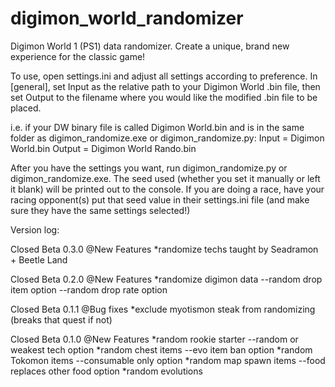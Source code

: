 # digimon_world_randomizer
Digimon World 1 (PS1) data randomizer.  Create a unique, brand new experience for the classic game!

To use, open settings.ini and adjust all settings according to preference.  In [general], set Input as the relative path to your Digimon World .bin file, then set Output to the filename where you would like the modified .bin file to be placed.

i.e. if your DW binary file is called Digimon World.bin and is in the same folder as digimon_randomize.exe or digimon_randomize.py:
Input = Digimon World.bin
Output = Digimon World Rando.bin

After you have the settings you want, run digimon_randomize.py or digimon_randomize.exe.  The seed used (whether you set it manually or left it blank) will be printed out to the console.
If you are doing a race, have your racing opponent(s) put that seed value in their settings.ini file (and make sure they have the same settings selected!)




Version log:

Closed Beta 0.3.0
@New Features
    *randomize techs taught by Seadramon + Beetle Land

Closed Beta 0.2.0
@New Features
    *randomize digimon data
        --random drop item option
        --random drop rate option

Closed Beta 0.1.1
@Bug fixes
    *exclude myotismon steak from randomizing (breaks that quest if not)

Closed Beta 0.1.0
@New Features
    *random rookie starter
        --random or weakest tech option
    *random chest items
        --evo item ban option
    *random Tokomon items
        --consumable only option
    *random map spawn items
        --food replaces other food option
    *random evolutions